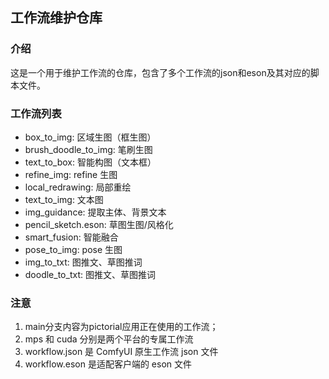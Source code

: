 ## 工作流维护仓库

### 介绍
这是一个用于维护工作流的仓库，包含了多个工作流的json和eson及其对应的脚本文件。

### 工作流列表
- box_to_img: 区域生图（框生图）
- brush_doodle_to_img: 笔刷生图
- text_to_box: 智能构图（文本框）
- refine_img: refine 生图
- local_redrawing: 局部重绘
- text_to_img: 文本图
- img_guidance: 提取主体、背景文本
- pencil_sketch.eson: 草图生图/风格化
- smart_fusion: 智能融合
- pose_to_img: pose 生图
- img_to_txt: 图推文、草图推词
- doodle_to_txt: 图推文、草图推词

### 注意

1. main分支内容为pictorial应用正在使用的工作流；
2. mps 和 cuda 分别是两个平台的专属工作流
3. workflow.json 是 ComfyUI 原生工作流 json 文件
4. workflow.eson 是适配客户端的 eson 文件